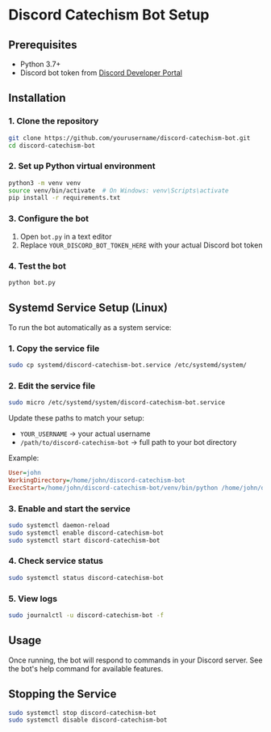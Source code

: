 # Discord Catechism Bot Setup

## Prerequisites
- Python 3.7+
- Discord bot token from [Discord Developer Portal](https://discord.com/developers/applications)

## Installation

### 1. Clone the repository
```bash
git clone https://github.com/yourusername/discord-catechism-bot.git
cd discord-catechism-bot
```

### 2. Set up Python virtual environment
```bash
python3 -m venv venv
source venv/bin/activate  # On Windows: venv\Scripts\activate
pip install -r requirements.txt
```

### 3. Configure the bot
1. Open `bot.py` in a text editor
2. Replace `YOUR_DISCORD_BOT_TOKEN_HERE` with your actual Discord bot token

### 4. Test the bot
```bash
python bot.py
```

## Systemd Service Setup (Linux)

To run the bot automatically as a system service:

### 1. Copy the service file
```bash
sudo cp systemd/discord-catechism-bot.service /etc/systemd/system/
```

### 2. Edit the service file
```bash
sudo micro /etc/systemd/system/discord-catechism-bot.service
```

Update these paths to match your setup:
- `YOUR_USERNAME` → your actual username
- `/path/to/discord-catechism-bot` → full path to your bot directory

Example:
```ini
User=john
WorkingDirectory=/home/john/discord-catechism-bot
ExecStart=/home/john/discord-catechism-bot/venv/bin/python /home/john/discord-catechism-bot/bot.py
```

### 3. Enable and start the service
```bash
sudo systemctl daemon-reload
sudo systemctl enable discord-catechism-bot
sudo systemctl start discord-catechism-bot
```

### 4. Check service status
```bash
sudo systemctl status discord-catechism-bot
```

### 5. View logs
```bash
sudo journalctl -u discord-catechism-bot -f
```

## Usage
Once running, the bot will respond to commands in your Discord server. See the bot's help command for available features.

## Stopping the Service
```bash
sudo systemctl stop discord-catechism-bot
sudo systemctl disable discord-catechism-bot
```
